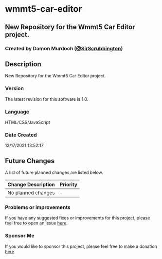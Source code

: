 # wmmt5-car-editor
## New Repository for the Wmmt5 Car Editor project.
### Created by Damon Murdoch ([@SirScrubbington](https://twitter.com/SirScrubbington))

## Description
New Repository for the Wmmt5 Car Editor project.

### Version
The latest revision for this software is 1.0.

### Language
HTML/CSS/JavaScript

### Date Created
12/17/2021 13:52:17

## Future Changes
A list of future planned changes are listed below.

| Change Description | Priority |
| ------------------ | -------- | 
| No planned changes | -        |

### Problems or improvements
If you have any suggested fixes or improvements for this project, please 
feel free to open an issue [here](../../issues).


### Sponsor Me
If you would like to sponsor this project, please feel free to 
make a donation [here](https://www.paypal.com/paypalme/sirsc).

